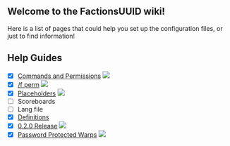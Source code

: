 ## Welcome to the FactionsUUID wiki!
Here is a list of pages that could help you set up the configuration files, or just to find information!

## Help Guides
- [x] [Commands and Permissions](https://github.com/drtshock/Factions/wiki/Commands) ![](https://s9.postimg.org/wkal8ghtr/Untitled-1.png)
- [x] [/f perm](https://github.com/drtshock/Factions/wiki/f-perm) ![](https://s9.postimg.org/wkal8ghtr/Untitled-1.png)
- [x] [Placeholders](https://github.com/drtshock/Factions/wiki/Placeholders) ![](https://s9.postimg.org/wkal8ghtr/Untitled-1.png)
- [ ] Scoreboards
- [ ] Lang file
- [x] [Definitions](https://github.com/drtshock/Factions/wiki/Definitions)
- [x] [0.2.0 Release](https://github.com/drtshock/Factions/wiki/0.2.0-Release) ![](https://s9.postimg.org/wkal8ghtr/Untitled-1.png)
- [x] [Password Protected Warps](https://github.com/drtshock/Factions/wiki/Password-Protected-Warps) ![](https://s9.postimg.org/wkal8ghtr/Untitled-1.png)
